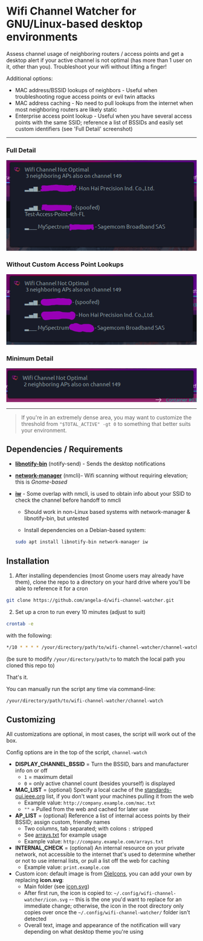 # Wifi Channel Watcher for GNU/Linux-based desktop environments
Assess channel usage of neighboring routers / access points and get a desktop alert if your active channel is not optimal (has more than 1 user on it, other than you).  Troubleshoot your wifi without lifting a finger!

Additional options:
- MAC address/BSSID lookups of neighbors - Useful when troubleshooting rogue access points or evil twin attacks
- MAC address caching - No need to pull lookups from the internet when most neighboring routers are likely static
- Enterprise access point lookup - Useful when you have several access points with the same SSID; reference a list of BSSIDs and easily set custom identifiers (see 'Full Detail' screenshot)

***
### Full Detail
![Wifi channel warning - SSID, BSSID & Access Point Names](img/full-detail.png)

### Without Custom Access Point Lookups
![Wifi channel warning - SSID, BSSID & Access Point Names](img/without-ap.png)

### Minimum Detail
![Wifi channel warning - minimum detail](img/min-detail.png)
***

> If you're in an extremely dense area, you may want to customize the threshold from `"$TOTAL_ACTIVE" -gt 0` to something that better suits your environment.

## Dependencies / Requirements
- [**libnotify-bin**](https://packages.debian.org/buster/libnotify-bin) (notify-send) - Sends the desktop notifications
- [**network-manager**](https://packages.debian.org/buster/network-manager) (nmcli)- Wifi scanning without requiring elevation; this is *Gnome-based*
- [**iw**](https://packages.debian.org/buster/iw) - Some overlap with nmcli, is used to obtain info about your SSID to check the channel before handoff to nmcli

    - Should work in non-Linux based systems with network-manager & libnotify-bin, but untested


  - Install dependencies on a Debian-based system:
  ```bash
  sudo apt install libnotify-bin network-manager iw
  ```

## Installation
1. After installing dependencies (most Gnome users may already have them), clone the repo to a directory on your hard drive where you'll be able to reference it for a cron
  ```bash
  git clone https://github.com/angela-d/wifi-channel-watcher.git
  ```

2. Set up a cron to run every 10 minutes (adjust to suit)
  ```bash
  crontab -e
  ```

  with the following:
  ```bash
  */10 * * * * /your/directory/path/to/wifi-channel-watcher/channel-watch
  ```
  (be sure to modify `/your/directory/path/to` to match the local path you cloned this repo to)

That's it.

You can manually run the script any time via command-line:
```bash
/your/directory/path/to/wifi-channel-watcher/channel-watch
```

## Customizing
All customizations are optional, in most cases, the script will work out of the box.

Config options are in the top of the script, `channel-watch`
- **DISPLAY_CHANNEL_BSSID** = Turn the BSSID, bars and manufacturer info on or off
  - `1` = maximum detail
  - `0` = only active channel count (besides yourself) is displayed
- **MAC_LIST** = (optional) Specify a local cache of the [standards-oui.ieee.org](http://standards-oui.ieee.org) list, if you don't want your machines pulling it from the web
  - Example value: `http://company.example.com/mac.txt`
  - `""` = Pulled from the web and cached for later use
- **AP_LIST** = (optional) Reference a list of internal access points by their BSSID; assign custom, friendly names
  - Two columns, tab separated; with colons `:` stripped
  - See [arrays.txt](https://github.com/angela-d/wifi-channel-watcher/blob/main/examples/arrays.txt) for example usage
  - Example value: `http://company.example.com/arrays.txt`
- **INTERNAL_CHECK** = (optional) An internal resource on your private network, not accessible to the internet that's used to determine whether or not to use internal lists, or pull a list off the web for caching
  - Example value: `print.example.com`
- Custom icon: default image is from [OieIcons](https://www.pling.com/p/1299058/), you can add your own by replacing **icon.svg**:
  - Main folder (see [icon.svg](https://github.com/angela-d/wifi-channel-watcher/blob/main/icon.svg))
  - After first run, the icon is copied to: `~/.config/wifi-channel-watcher/icon.svg` -- this is the one you'd want to replace for an immediate change; otherwise, the icon in the root directory only copies over once the `~/.config/wifi-channel-watcher/` folder isn't detected
  - Overall text, image and appearance of the notification will vary depending on what desktop theme you're using
